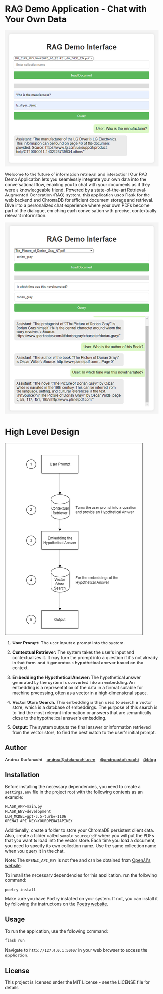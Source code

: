 # RAG Demo Application - Chat with Your Own Data

![Alt text](demo.png?raw=true "Demo")

Welcome to the future of information retrieval and interaction! Our RAG Demo Application lets you seamlessly integrate your own data into the conversational flow, enabling you to chat with your documents as if they were a knowledgeable friend. Powered by a state-of-the-art Retrieval-Augmented Generation (RAG) system, this application uses Flask for the web backend and ChromaDB for efficient document storage and retrieval. Dive into a personalized chat experience where your own PDFs become part of the dialogue, enriching each conversation with precise, contextually relevant information.

![Alt text](demo-narrative.png?raw=true "Demo")

# High Level Design

![Alt text](demo-hyde.png?raw=true "Demo")

1. **User Prompt:** The user inputs a prompt into the system.

2. **Contextual Retriever:** The system takes the user's input and contextualizes it. It may turn the prompt into a question if it's not already in that form, and it generates a hypothetical answer based on the context.

3. **Embedding the Hypothetical Answer:** The hypothetical answer generated by the system is converted into an embedding. An embedding is a representation of the data in a format suitable for machine processing, often as a vector in a high-dimensional space.

4. **Vector Store Search:** This embedding is then used to search a vector store, which is a database of embeddings. The purpose of this search is to find the most relevant information or answers that are semantically close to the hypothetical answer's embedding.

5. **Output:** The system outputs the final answer or information retrieved from the vector store, to find the best match to the user's initial prompt.


## Author

Andrea Stefanachi - <andrea@stefanachi.com> - [@andreastefanachi](https://www.linkedin.com/in/andreastefanachi/) - [@blog](https://stefanachi.com/about-me)


## Installation

Before installing the necessary dependencies, you need to create a `settings.env` file in the project root with the following contents as an example:

```env
FLASK_APP=main.py
FLASK_ENV=development
LLM_MODEL=gpt-3.5-turbo-1106
OPENAI_API_KEY=YOUROPENAIAPIKEY
```

Additionally, create a folder to store your ChromaDB persistent client data. Also, create a folder called `sample_source/pdf` where you will put the PDFs that you want to load into the vector store. Each time you load a document, you need to specify its own collection name. Use the same collection name when you query it in the chat.

Note: The `OPENAI_API_KEY` is not free and can be obtained from [OpenAI's website](https://openai.com/blog/openai-api).

To install the necessary dependencies for this application, run the following command:

```bash
poetry install
```

Make sure you have Poetry installed on your system. If not, you can install it by following the instructions on the [Poetry website](https://python-poetry.org/docs/).

## Usage

To run the application, use the following command:

```bash
flask run
```

Navigate to `http://127.0.0.1:5000/` in your web browser to access the application.

## License

This project is licensed under the MIT License - see the LICENSE file for details.
